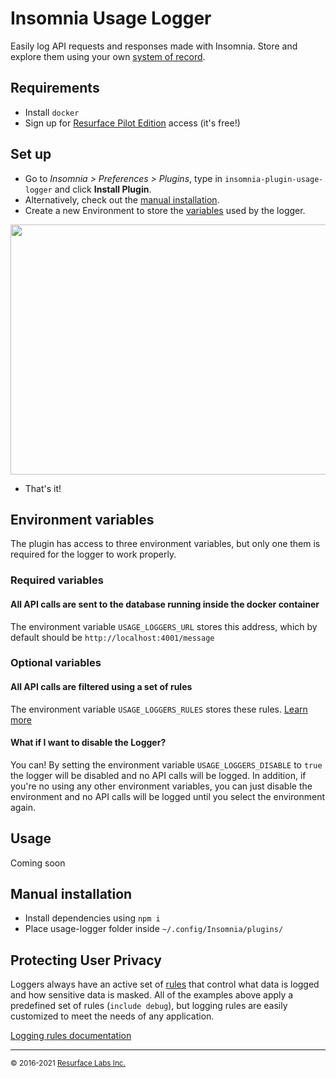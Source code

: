 # Insomnia Usage Logger

Easily log API requests and responses made with Insomnia.
Store and explore them using your own <a href="https://resurface.io">system of record</a>.

## Requirements

- Install `docker`
- Sign up for [Resurface Pilot Edition](https://resurface.io/pilot-installation) access (it's free!)

## Set up

- Go to *Insomnia > Preferences > Plugins*, type in `insomnia-plugin-usage-logger` and click **Install Plugin**.
- Alternatively, check out the [manual installation](#manual).
- Create a new Environment to store the [variables](#envvars) used by the logger.

<img src="https://github.com/resurfaceio/insomnia-plugin-usage-logger/blob/master/img/insomnia_env.gif" width="768" height="400" />

- That's it!

<a name="envvars"/>

## Environment variables

The plugin has access to three environment variables, but only one them is required for the logger to work properly.
### Required variables
#### All API calls are sent to the database running inside the docker container
The environment variable `USAGE_LOGGERS_URL` stores this address, which by default should be `http://localhost:4001/message`
### Optional variables
#### All API calls are filtered using a set of rules
The environment variable `USAGE_LOGGERS_RULES` stores these rules. [Learn more](#privacy)
#### What if I want to disable the Logger?
You can! By setting the environment variable `USAGE_LOGGERS_DISABLE` to `true` the logger will be disabled and no API calls will be logged. In addition, if you're no using any other environment variables, you can just disable the environment and no API calls will be logged until you select the environment again.

## Usage

Coming soon

<a name="manual"/>

## Manual installation

- Install dependencies using `npm i`
- Place usage-logger folder inside `~/.config/Insomnia/plugins/`

<a name="privacy"/>

## Protecting User Privacy

Loggers always have an active set of <a href="https://resurface.io/rules.html">rules</a> that control what data is logged
and how sensitive data is masked. All of the examples above apply a predefined set of rules (`include debug`),
but logging rules are easily customized to meet the needs of any application.

<a href="https://resurface.io/rules.html">Logging rules documentation</a>

---
<small>&copy; 2016-2021 <a href="https://resurface.io">Resurface Labs Inc.</a></small>

